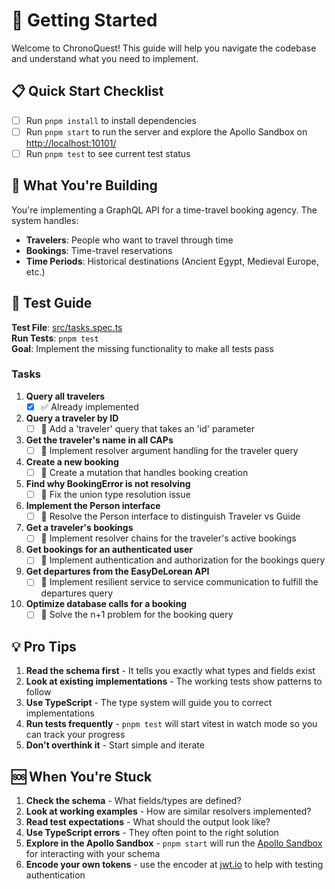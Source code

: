 # 🚀 Getting Started

Welcome to ChronoQuest! This guide will help you navigate the codebase and understand what you need to implement.

## 📋 Quick Start Checklist

- [ ] Run `pnpm install` to install dependencies
- [ ] Run `pnpm start` to run the server and explore the Apollo Sandbox on [http://localhost:10101/](http://localhost:10101/)
- [ ] Run `pnpm test` to see current test status

## 🎯 What You're Building

You're implementing a GraphQL API for a time-travel booking agency. The system handles:

- **Travelers**: People who want to travel through time
- **Bookings**: Time-travel reservations
- **Time Periods**: Historical destinations (Ancient Egypt, Medieval Europe, etc.)

## 🧪 Test Guide

**Test File**: [src/tasks.spec.ts](src/tasks.spec.ts#L73)  
**Run Tests**: `pnpm test`  
**Goal**: Implement the missing functionality to make all tests pass  

### Tasks

1. **Query all travelers**
    - [x] ✅ Already implemented
2. **Query a traveler by ID**
    - [ ] 🔧 Add a 'traveler' query that takes an 'id' parameter
3. **Get the traveler's name in all CAPs**
    - [ ] 🔧 Implement resolver argument handling for the traveler query
4. **Create a new booking**
    - [ ] 🔧 Create a mutation that handles booking creation
5. **Find why BookingError is not resolving**
    - [ ] 🔧 Fix the union type resolution issue
6. **Implement the Person interface**
    - [ ] 🔧 Resolve the Person interface to distinguish Traveler vs Guide
7. **Get a traveler's bookings**
    - [ ] 🔧 Implement resolver chains for the traveler's active bookings
8. **Get bookings for an authenticated user**
    - [ ] 🔧 Implement authentication and authorization for the bookings query
9. **Get departures from the EasyDeLorean API**
    - [ ] 🔧 Implement resilient service to service communication to fulfill the departures query
10. **Optimize database calls for a booking**
    - [ ] 🔧 Solve the n+1 problem for the booking query

## 💡 Pro Tips

1. **Read the schema first** - It tells you exactly what types and fields exist
2. **Look at existing implementations** - The working tests show patterns to follow
3. **Use TypeScript** - The type system will guide you to correct implementations
4. **Run tests frequently** - `pnpm test` will start vitest in watch mode so you can track your progress
5. **Don't overthink it** - Start simple and iterate

## 🆘 When You're Stuck

1. **Check the schema** - What fields/types are defined?
2. **Look at working examples** - How are similar resolvers implemented?
3. **Read test expectations** - What should the output look like?
4. **Use TypeScript errors** - They often point to the right solution
5. **Explore in the Apollo Sandbox** - `pnpm start` will run the [Apollo Sandbox](http://localhost:10101/) for interacting with your schema
6. **Encode your own tokens** - use the encoder at [jwt.io](https://www.jwt.io/) to help with testing authentication
